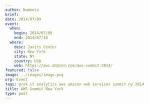 ```yaml
---
author: Numenta
brief:
date: 2014/07/09
event:
  when:
    begin: 2014/07/09
    end: 2014/07/10
  where:
    desc: Javits Center
    city: New York
    state: NY
    country: USA
    web: https://aws.amazon.com/aws-summit-2014/
featured: false
image: ../images/image.png
org: Event
tags: grok it analytics aws amazon web services summit ny 2014
title: AWS Summit New York
type: post
---
```

